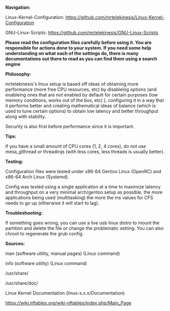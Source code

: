 **Navigation:**

Linux-Kernel-Configuration: https://github.com/mrtelekinesis/Linux-Kernel-Configuration
 
GNU-Linux-Scripts: https://github.com/mrtelekinesis/GNU-Linux-Scripts

**Please read the configuration files carefully before using it. You are responsible for actions done to your system. If you need some help understanding on what each of the settings do, there is many documentations out there to read as you can find them using a search engine**

**Philosophy:**

mrtelekinesis's linux setup is based off ideas of obtaining more performance (more free CPU resources, etc) by disableing options (and enableing ones that are not enabled by default for certain purposes (low memory conditions, works out of the box, etc) ), configuring it in a way that it performs better and creating mathematical ideas of balance (which is used to tune certain options) to obtain low latency and better throughput along with stability.

Security is also first before performance since it is important.

**Tips:**

If you have a small amount of CPU cores (1, 2, 4 cores), do not use mesa_glthread or threadirqs (with less cores, less threads is usually better).

**Testing:**

Configuration files were tested under x86-64 Gentoo Linux (OpenRC) and x86-64 Arch Linux (Systemd).

Config was tested using a single application at a time to maximize latency and throughput on a very minimal arch/gentoo setup as possible, the more applications being used (multitasking) the more the ms values for CFS needs to go up (otherwise it will start to lag).

**Troubleshooting:**

If something goes wrong, you can use a live usb linux distro to mount the partition and delete the file or change the problematic setting. You can also chroot to regenerate the grub config.

**Sources:**

man (software utility, manual pages) (Linux command)

info (software utility) (Linux command)

/usr/share/

/usr/share/doc/

Linux Kernel Documentation (linux-x.x.x/Documentation)

https://wiki.nftables.org/wiki-nftables/index.php/Main_Page
